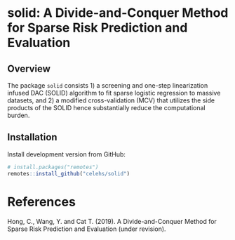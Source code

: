 
# solid: A Divide-and-Conquer Method for Sparse Risk Prediction and Evaluation

## Overview

The package `solid` consists 1) a screening and one-step linearization
infused DAC (SOLID) algorithm to fit sparse logistic regression to
massive datasets, and 2) a modified cross-validation (MCV) that utilizes
the side products of the SOLID hence substantially reduce the
computational burden.

## Installation

Install development version from GitHub:

``` r
# install.packages("remotes")
remotes::install_github("celehs/solid")
```

# References

Hong, C., Wang, Y. and Cat T. (2019). A Divide-and-Conquer Method for
Sparse Risk Prediction and Evaluation (under revision).

